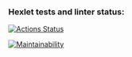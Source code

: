 ### Hexlet tests and linter status:
[![Actions Status](https://github.com/Nuagrinn/java-project-71/actions/workflows/hexlet-check.yml/badge.svg)](https://github.com/Nuagrinn/java-project-71/actions)

[![Maintainability](https://api.codeclimate.com/v1/badges/cb89ffd0902f415ea350/maintainability)](https://codeclimate.com/github/Nuagrinn/java-project-71/maintainability)
